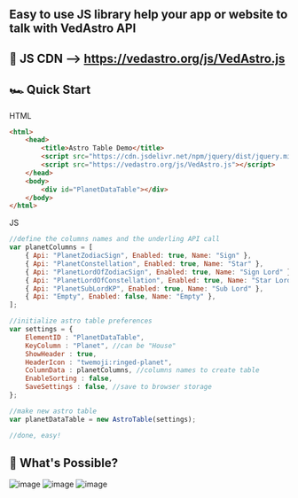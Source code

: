 ## Easy to use JS library help your app or website to talk with VedAstro API

## 🛜 JS CDN --> https://vedastro.org/js/VedAstro.js

## 🏎️ Quick Start

HTML
```html
<html>
    <head>
        <title>Astro Table Demo</title>
        <script src="https://cdn.jsdelivr.net/npm/jquery/dist/jquery.min.js"></script>
        <script src="https://vedastro.org/js/VedAstro.js"></script>
    </head>
    <body>
        <div id="PlanetDataTable"></div>
    </body>
</html>
```

JS
```javascript
//define the columns names and the underling API call
var planetColumns = [
    { Api: "PlanetZodiacSign", Enabled: true, Name: "Sign" },
    { Api: "PlanetConstellation", Enabled: true, Name: "Star" },
    { Api: "PlanetLordOfZodiacSign", Enabled: true, Name: "Sign Lord" },
    { Api: "PlanetLordOfConstellation", Enabled: true, Name: "Star Lord" },
    { Api: "PlanetSubLordKP", Enabled: true, Name: "Sub Lord" },
    { Api: "Empty", Enabled: false, Name: "Empty" },
];

//initialize astro table preferences
var settings = {
    ElementID : "PlanetDataTable",
    KeyColumn : "Planet", //can be "House"
    ShowHeader : true,
    HeaderIcon : "twemoji:ringed-planet",
    ColumnData : planetColumns, //columns names to create table
    EnableSorting : false,
    SaveSettings : false, //save to browser storage
};

//make new astro table
var planetDataTable = new AstroTable(settings);

//done, easy!
```

## 🚀 What's Possible?
![image](https://github.com/VedAstro/VedAstro/assets/43817262/419954b6-43ec-4a5b-b106-0c8f303b5a9d)
![image](https://github.com/VedAstro/VedAstro/assets/43817262/cb0da81b-6ee8-44e1-a635-9e83a3912947)
![image](https://github.com/VedAstro/VedAstro/assets/43817262/6c33a27a-83cb-4bf8-a346-35090daea106)



